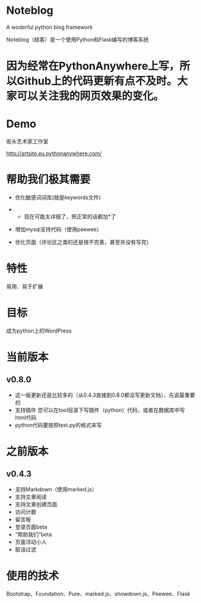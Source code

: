 # Noteblog
A woderful python blog framework

Noteblog（结客）是一个使用Python和Flask编写的博客系统

# 因为经常在PythonAnywhere上写，所以Github上的代码更新有点不及时。大家可以关注我的网页效果的变化。

# Demo

街头艺术家工作室

http://artsite.eu.pythonanywhere.com/

# 帮助我们**极其需要**
- 优化敏感词词库(就是keywords文件)

- - 现在可能太详细了，把正常的话都加*了
- 增加mysql支持代码（使用peewee）
- 优化页面（评论区之类的还是很不完善，甚至并没有写完）

# 特性

易用、易于扩展

# 目标

成为python上的WordPress

# 当前版本
## v0.8.0
- 这一版更新还是比较多的（从0.4.3直接到0.8.0都没写更新文档），先说最重要的
- 支持插件 您可以在tool目录下写插件（python）代码，或者在数据库中写html代码
- python代码要按照test.py的格式来写

# 之前版本
## v0.4.3
- 支持Markdown（使用marked.js）
- 支持文章阅读
- 支持文章创建页面
- 访问计数
- 留言板
- 登录页面beta
- “帮助我们”beta
- 页面浮动小人
- 脏话过滤

# 使用的技术

Bootstrap、Foundation、Pure、marked.js、showdown.js、Peewee、Flask
